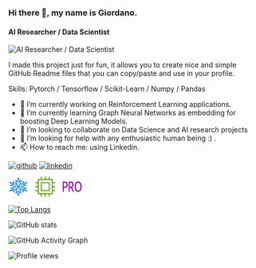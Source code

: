 ### Hi there 👋, my name is Giordano.
#### AI Researcher / Data Scientist
![AI Researcher / Data Scientist](https://arturssmirnovs.github.io/github-profile-readme-generator/images/banner.png)

I made this project just for fun, it allows you to create nice and simple GitHub Readme files that you can copy/paste and use in your profile.

Skills: Pytorch / Tensorflow / Scikit-Learn / Numpy / Pandas

- 🔭 I’m currently working on Reinforcement Learning applications. 
- 🌱 I’m currently learning Graph Neural Networks as embedding for boosting Deep Learning Models. 
- 👯 I’m looking to collaborate on Data Science and AI research projects 
- 🤔 I’m looking for help with any enthusiastic human being :) . 
- 📫 How to reach me: using Linkedin. 


[<img src='https://cdn.jsdelivr.net/npm/simple-icons@3.0.1/icons/github.svg' alt='github' height='40'>](https://github.com/z0CoolCS)  [<img src='https://cdn.jsdelivr.net/npm/simple-icons@3.0.1/icons/linkedin.svg' alt='linkedin' height='40'>](https://www.linkedin.com/in/https://www.linkedin.com/in/gio-mitchell//)  

<a href='https://archiveprogram.github.com/'><img src='https://raw.githubusercontent.com/acervenky/animated-github-badges/master/assets/acbadge.gif' width='40' height='40'></a> <a href='https://docs.github.com/en/developers'><img src='https://raw.githubusercontent.com/acervenky/animated-github-badges/master/assets/devbadge.gif' width='40' height='40'></a> <a href='https://github.com/pricing'><img src='https://raw.githubusercontent.com/acervenky/animated-github-badges/master/assets/pro.gif' width='40' height='40'></a> 

[![Top Langs](https://github-readme-stats.vercel.app/api/top-langs/?username=z0CoolCS)](https://github.com/anuraghazra/github-readme-stats)

![GitHub stats](https://github-readme-stats.vercel.app/api?username=z0CoolCS&show_icons=true)  

![GitHub Activity Graph](https://activity-graph.herokuapp.com/graph?username=z0CoolCS)  

![Profile views](https://gpvc.arturio.dev/z0CoolCS)  
